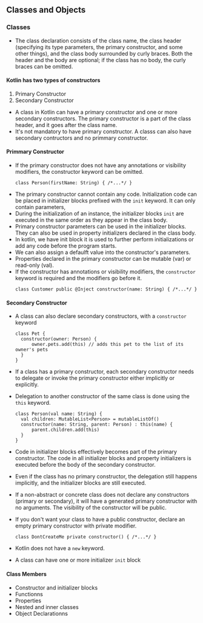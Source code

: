 ## Classes and Objects

### Classes

- The class declaration consists of the class name, the class header (specifying its type parameters, the primary constructor, and some other things), and the class body surrounded by curly braces. Both the header and the body are optional; if the class has no body, the curly braces can be omitted.

#### Kotlin has two types of constructors
1. Primary Constructor
2. Secondary Constructor

- A class in Kotlin can have a primary constructor and one or more secondary constructors. The primary constructor is a part of the class header, and it goes after the class name.
- It's not mandatory to have primary constructor. A classs can also have secondary contructors and no primmary constructor.

#### Primmary Constructor
- If the primary constructor does not have any annotations or visibility modifiers, the constructor keyword can be omitted.
  ```
  class Person(firstName: String) { /*...*/ }
  ```
- The primary constructor cannot contain any code. Initialization code can be placed in initializer blocks prefixed with the `init` keyword. It can only contain parameters,
- During the initialization of an instance, the initializer blocks `init` are executed in the same order as they appear in the class body.
- Primary constructor parameters can be used in the initializer blocks. They can also be used in property initializers declared in the class body.
- In kotlin, we have init block it is used to further perform initializations or add any code before the program starts.
- We can also assign a defaulft value into the constructor's parameters.
- Properties declared in the primary constructor can be mutable (var) or read-only (val).
- If the constructor has annotations or visibility modifiers, the `constructor` keyword is required and the modifiers go before it.
  ````
  class Customer public @Inject constructor(name: String) { /*...*/ }
  ````

#### Secondary Constructor
- A class can also declare secondary constructors, with a `constructor` keyword
  ```
  class Pet {
    constructor(owner: Person) {
        owner.pets.add(this) // adds this pet to the list of its owner's pets
    }
  }
  ```
- If a class has a primary constructor, each secondary constructor needs to delegate or invoke the primary constructor either implicitly or explicitly.
- Delegation to another constructor of the same class is done using the `this` keyword.
  ```
  class Person(val name: String) {
    val children: MutableList<Person> = mutableListOf()
    constructor(name: String, parent: Person) : this(name) {
        parent.children.add(this)
    }
  }
  ```
- Code in initializer blocks effectively becomes part of the primary constructor. The code in all initializer blocks and property initializers is executed before the body of the secondary constructor.
- Even if the class has no primary constructor, the delegation still happens implicitly, and the initializer blocks are still executed.

- If a non-abstract or concrete class does not declare any constructors (primary or secondary), it will have a generated primary constructor with no arguments. The visibility of the constructor will be public.
- If you don't want your class to have a public constructor, declare an empty primary constructor with private modifier.
  ```
  class DontCreateMe private constructor() { /*...*/ }
  ```
- Kotlin does not have a `new` keyword.
- A class can have one or more initializer `init` block

#### Class Members
- Constructor and initializer blocks
- Functionns
- Properties
- Nested and inner classes
- Object Declarationns
